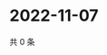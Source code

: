 # 2022-11-07

共 0 条

<!-- BEGIN WEIBO -->
<!-- 最后更新时间 Mon Nov 07 2022 03:12:38 GMT+0800 (China Standard Time) -->

<!-- END WEIBO -->
